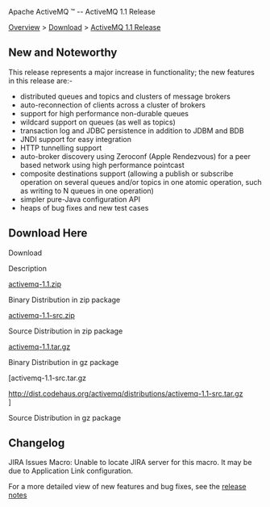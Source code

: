 Apache ActiveMQ ™ -- ActiveMQ 1.1 Release 

[Overview](overview.md) > [Download](OverviewOverview/Overview/download.md) > [ActiveMQ 1.1 Release](Overview/Download/activemq-11-release.md)


New and Noteworthy
------------------

This release represents a major increase in functionality; the new features in this release are:-

*   distributed queues and topics and clusters of message brokers
*   auto-reconnection of clients across a cluster of brokers
*   support for high performance non-durable queues
*   wildcard support on queues (as well as topics)
*   transaction log and JDBC persistence in addition to JDBM and BDB
*   JNDI support for easy integration
*   HTTP tunnelling support
*   auto-broker discovery using Zeroconf (Apple Rendezvous) for a peer based network using high performance pointcast
*   composite destinations support (allowing a publish or subscribe operation on several queues and/or topics in one atomic operation, such as writing to N queues in one operation)
*   simpler pure-Java configuration API
*   heaps of bug fixes and new test cases

Download Here
-------------

Download

Description

[activemq-1.1.zip](http://dist.codehaus.org/activemq/distributions/activemq-1.1.zip)

Binary Distribution in zip package

[activemq-1.1-src.zip](http://dist.codehaus.org/activemq/distributions/activemq-1.1-src.zip)

Source Distribution in zip package

[activemq-1.1.tar.gz](http://dist.codehaus.org/activemq/distributions/activemq-1.1.tar.gz)

Binary Distribution in gz package

\[activemq-1.1-src.tar.gz

http://dist.codehaus.org/activemq/distributions/activemq-1.1-src.tar.gz  
\]

Source Distribution in gz package

Changelog
---------

JIRA Issues Macro: Unable to locate JIRA server for this macro. It may be due to Application Link configuration.

For a more detailed view of new features and bug fixes, see the [release notes](http://jira.activemq.org/jira/secure/ReleaseNote.jspa?projectId=10520&styleName=Html&version=10632)

